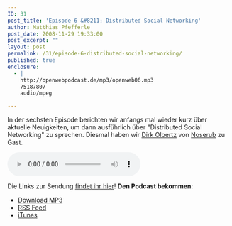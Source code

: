 ```yaml
---
ID: 31
post_title: 'Episode 6 &#8211; Distributed Social Networking'
author: Matthias Pfefferle
post_date: 2008-11-29 19:33:00
post_excerpt: ""
layout: post
permalink: /31/episode-6-distributed-social-networking/
published: true
enclosure:
  - |
    http://openwebpodcast.de/mp3/openweb06.mp3
    75187807
    audio/mpeg

---
```

In der sechsten Episode berichten wir anfangs mal wieder kurz über aktuelle Neuigkeiten, um dann ausführlich über "Distributed Social Networking" zu sprechen. Diesmal haben wir <a href="http://olbertz.de/blog/">Dirk Olbertz</a> von <a href="http://noserub.com">Noserub</a> zu Gast.

<audio controls>
  <source src="http://openwebpodcast.de/mp3/openweb06.mp3" type="audio/mpeg">
  Ihr Browser unterstützt diesen Audio-Player nicht.
</audio>

Die Links zur Sendung [findet ihr hier](http://openweb.mixxt.de/networks/wiki/index.episode-6)! **Den Podcast bekommen**:

*   [Download MP3](http://openwebpodcast.de/mp3/openweb06.mp3)
*   [RSS Feed](http://feeds.feedburner.com/openwebcast)
*   [iTunes](http://phobos.apple.com/WebObjects/MZStore.woa/wa/viewPodcast?id=294732929)
